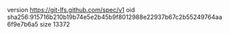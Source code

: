version https://git-lfs.github.com/spec/v1
oid sha256:915716b210b19b74e5e2b45b9f8012988e22937b67c2b55249764aa6f9e7b6a5
size 13372
